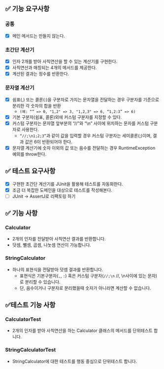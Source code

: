 ## ✅ 기능 요구사항

### 공통
  - [x] 메인 메서드는 만들지 않는다.

### 초간단 계산기
  - [x] 인자 2개를 받아 사칙연산을 할 수 있는 계산기를 구현한다. 
  - [x] 사칙연산과 매칭되는 4개의 메서드를 제공한다.  
  - [x] 계산된 결과는 정수를 반환한다.

### 문자열 계산기
  - [x] 쉼표(,) 또는 콜론(:)을 구분자로 가지는 문자열을 전달하는 경우 구분자를 기준으로 분리한 각 숫자의 합을 반환
    - `(예: “” => 0, "1,2" => 3, "1,2,3" => 6, “1,2:3” => 6)`
  - [x] 기본 구분자(쉼표, 콜론)외에 커스텀 구분자를 지정할 수 있다.
  - [x] 커스텀 구분자는 문자열 앞부분의 “//”와 “\n” 사이에 위치하는 문자를 커스텀 구분자로 사용한다. 
    - `“//;\n1;2;3”`과 같이 값을 입력할 경우 커스텀 구분자는 세미콜론(;)이며, 결과 값은 6이 반환되어야 한다.
  - [x] 문자열 계산기에 숫자 이외의 값 또는 음수를 전달하는 경우 RuntimeException 예외를 throw한다.

## ✅ 테스트 요구사항
- [x] 구현한 초간단 계산기를 JUnit을 활용해 테스트를 자동화한다.
- [x] 조금 더 복잡한 도메인을 대상으로 테스트를 작성해본다.
- [ ] JUnit -> AssertJ로 리팩토링 하기

## ✅ 기능 사항
### Calculator
- 2개의 인자를 전달받아 사칙연산 결과를 반환합니다.
- 덧셈, 뺄셈, 곱셈, 나눗셈 연산이 가능합니다.

### StringCalculator
- 하나의 표현식을 전달받아 덧셈 결과를 반환합니다.
  - 표현식은 기본구분자(`,`, `:`) 혹은 커스텀 구분자(`//;\n` //, \n사이에 있는 문자)로 분리할 수 있습니다.
  - 단, 음수이거나 구분자로 분리했을때 숫자가 아니라면 계산할 수 없습니다.

## ✅테스트 기능 사항
### CalculatorTest
- 2개의 인자를 받아 사칙연산을 하는 Calculator 클래스의 메서드를 단위테스트 합니다.

### StringCalculatorTest
- StringCalculator에 대한 테스트를 행동 중심으로 단위테스트 합니다. 
